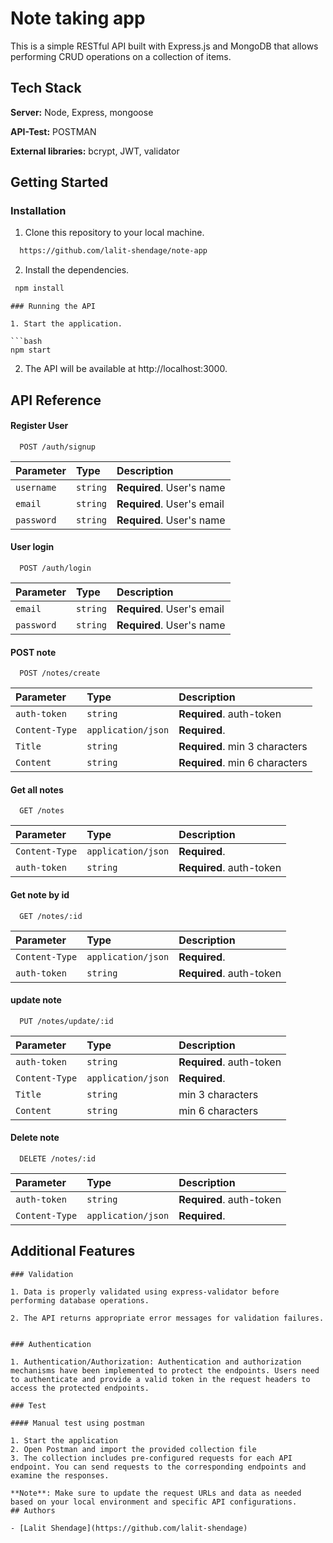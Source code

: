 # Note taking app

This is a simple RESTful API built with Express.js and MongoDB that allows performing CRUD operations on a collection of items.






## Tech Stack

**Server:** Node, Express, mongoose

**API-Test:** POSTMAN

**External libraries:** bcrypt, JWT, validator


## Getting Started

### Installation

1. Clone this repository to your local machine.

```bash
  https://github.com/lalit-shendage/note-app
```
2. Install the dependencies.

```bash
 npm install
```

```
### Running the API

1. Start the application.

```bash
npm start
```

2. The API will be available at http://localhost:3000.


    
## API Reference


#### Register User

```http
  POST /auth/signup
```

| Parameter | Type     | Description                |
| :-------- | :------- | :------------------------- |
| `username` | `string` | **Required**. User's name |
| `email` | `string` | **Required**. User's email |
| `password` | `string` | **Required**. User's name |


####  User login

```http
  POST /auth/login
```

| Parameter | Type     | Description                |
| :-------- | :------- | :------------------------- |
| `email` | `string` | **Required**. User's email |
| `password` | `string` | **Required**. User's name |



#### POST note

```http
  POST /notes/create
```
| Parameter | Type     | Description                       |
| :-------- | :------- | :-------------------------------- |
| `auth-token`      | `string` | **Required**. auth-token |
| `Content-Type`      | `application/json` | **Required**. |
| `Title`      | `string` | **Required**. min 3 characters |
| `Content`      | `string` | **Required**. min 6 characters |


#### Get all notes

```http
  GET /notes
```

| Parameter | Type     | Description                       |
| :-------- | :------- | :-------------------------------- |
| `Content-Type`      | `application/json` | **Required**. |
| `auth-token`      | `string` | **Required**. auth-token |


#### Get note by id

```http
  GET /notes/:id
```

| Parameter | Type     | Description                       |
| :-------- | :------- | :-------------------------------- |
| `Content-Type`      | `application/json` | **Required**. |
| `auth-token`      | `string` | **Required**. auth-token |




#### update note
```http
  PUT /notes/update/:id
```

| Parameter | Type     | Description                       |
| :-------- | :------- | :-------------------------------- |
| `auth-token`      | `string` | **Required**. auth-token |
| `Content-Type`      | `application/json` | **Required**. |
| `Title`      | `string` |  min 3 characters |
| `Content`      | `string` |  min 6 characters |


#### Delete note
```http
  DELETE /notes/:id
```

| Parameter | Type     | Description                       |
| :-------- | :------- | :-------------------------------- |
| `auth-token`      | `string` | **Required**. auth-token |
| `Content-Type`      | `application/json` | **Required**. |



## Additional Features


```
### Validation

1. Data is properly validated using express-validator before performing database operations.

2. The API returns appropriate error messages for validation failures.


### Authentication 

1. Authentication/Authorization: Authentication and authorization mechanisms have been implemented to protect the endpoints. Users need to authenticate and provide a valid token in the request headers to access the protected endpoints.

### Test

#### Manual test using postman

1. Start the application
2. Open Postman and import the provided collection file
3. The collection includes pre-configured requests for each API endpoint. You can send requests to the corresponding endpoints and examine the responses.

**Note**: Make sure to update the request URLs and data as needed based on your local environment and specific API configurations.
## Authors

- [Lalit Shendage](https://github.com/lalit-shendage)
